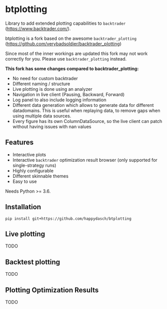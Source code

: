 # btplotting

Library to add extended plotting capabilities to `backtrader` (<https://www.backtrader.com/>).

btplotting is a fork based on the awesome `backtrader_plotting` (<https://github.com/verybadsoldier/backtrader_plotting>)

Since most of the inner workings are updated this fork may not
work correctly for you. Please use `backtrader_plotting` instead.

**This fork has some changes compared to backtrader_plotting:**

* No need for custom backtrader
* Different naming / structure
* Live plotting is done using an analyzer
* Navigation in live client (Pausing, Backward, Forward)
* Log panel to also include logging information
* Different data generation which allows to generate data for different datadomains. This is
  useful when replaying data, to remove gaps when using multiple data sources.
* Every figure has its own ColumnDataSource, so the live client can patch without having issues
  with nan values

## Features

* Interactive plots
* Interactive `backtrader` optimization result browser (only supported for single-strategy runs)
* Highly configurable
* Different skinnable themes
* Easy to use

Needs Python >= 3.6.

## Installation

`pip install git+https://github.com/happydasch/btplotting`

## Live plotting

TODO

## Backtest plotting

TODO

## Plotting Optimization Results

TODO